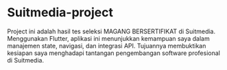 # Suitmedia-project
Project ini adalah hasil tes seleksi MAGANG BERSERTIFIKAT di Suitmedia. Menggunakan Flutter, aplikasi ini menunjukkan kemampuan saya dalam manajemen state, navigasi, dan integrasi API. Tujuannya membuktikan kesiapan saya menghadapi tantangan pengembangan software profesional di Suitmedia.
